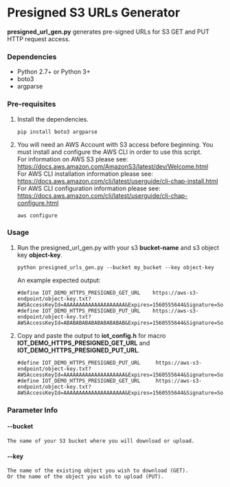# Presigned S3 URLs Generator 

**presigned_url_gen.py** generates pre-signed URLs for S3 GET and PUT HTTP request access.  

### Dependencies
* Python 2.7+ or Python 3+
* boto3
* argparse

### Pre-requisites
1. Install the dependencies.  
   ```
   pip install boto3 argparse
   ```

1. You will need an AWS Account with S3 access before beginning. You must install and configure the AWS CLI in order to 
   use this script.  
   For information on AWS S3 please see: https://docs.aws.amazon.com/AmazonS3/latest/dev/Welcome.html  
   For AWS CLI installation information please see: https://docs.aws.amazon.com/cli/latest/userguide/cli-chap-install.html  
   For AWS CLI configuration information please see: https://docs.aws.amazon.com/cli/latest/userguide/cli-chap-configure.html  
   ```
   aws configure
   ```

### Usage
1. Run the presigned_url_gen.py with your s3 **bucket-name** and s3 object key **object-key**.  
   ```
   python presigned_urls_gen.py --bucket my_bucket --key object-key
   ```  
   An example expected output:  
   ```
   #define IOT_DEMO_HTTPS_PRESIGNED_GET_URL    https://aws-s3-endpoint/object-key.txt?AWSAccessKeyId=AAAAAAAAAAAAAAAAAAAA&Expires=1560555644&Signature=SomeHash12345UrlABcdEFgfIjK%3D  
   #define IOT_DEMO_HTTPS_PRESIGNED_PUT_URL    https://aws-s3-endpoint/object-key.txt?AWSAccessKeyId=ABABABABABABABABABAB&Expires=1560555644&Signature=SomeHash12345UrlLMnmOPqrStUvW%3D
   ```
1. Copy and paste the output to **iot_config.h** for macro **IOT_DEMO_HTTPS_PRESIGNED_GET_URL** and **IOT_DEMO_HTTPS_PRESIGNED_PUT_URL**.  
   ```
   #define IOT_DEMO_HTTPS_PRESIGNED_PUT_URL     https://aws-s3-endpoint/object-key.txt?AWSAccessKeyId=AAAAAAAAAAAAAAAAAAAA&Expires=1560555644&Signature=SomeHash12345UrlABcdEFgfIjK%3D
   #define IOT_DEMO_HTTPS_PRESIGNED_GET_URL     https://aws-s3-endpoint/object-key.txt?AWSAccessKeyId=AAAAAAAAAAAAAAAAAAAA&Expires=1560555644&Signature=SomeHash12345UrlABcdEFgfIjK%3D
   ```

### Parameter Info
#### --bucket  
    The name of your S3 bucket where you will download or upload.  
#### --key  
    The name of the existing object you wish to download (GET).  
    Or the name of the object you wish to upload (PUT).  
